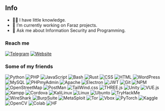 ## Info

- 🤏🏻 I have little knowledge.
- 🔭 I’m currently working on Faraz projects.
- 💬 Ask me about Information Security and Programming.

### Reach me
[![Telegram](https://img.shields.io/badge/Telegram-2CA5E0?style=for-the-badge&logo=telegram&logoColor=white)](https://t.me/kernelPanic_ir)
[![Website](https://img.shields.io/badge/website-000000?style=for-the-badge&logo=About.me&logoColor=white)](https://HosseiniMotlagh.ir) 

### Some of my friends
![Python](https://img.shields.io/badge/Python-FFD43B?style=for-the-badge&logo=python&logoColor=blue) ![PHP](https://img.shields.io/badge/PHP-777BB4?style=for-the-badge&logo=php&logoColor=white) ![JavaScript](https://img.shields.io/badge/JavaScript-323330?style=for-the-badge&logo=javascript&logoColor=F7DF1E) ![Bash](https://img.shields.io/badge/bash_script-%23121011.svg?style=for-the-badge&logo=gnu-bash&logoColor=white) ![Rust](https://img.shields.io/badge/rust-%23000000.svg?style=for-the-badge&logo=rust&logoColor=white)
![CSS](https://img.shields.io/badge/CSS3-1572B6?style=for-the-badge&logo=css3&logoColor=white) ![HTML](https://img.shields.io/badge/HTML5-E34F26?style=for-the-badge&logo=html5&logoColor=white) ![WordPress](https://img.shields.io/badge/Wordpress-21759B?style=for-the-badge&logo=wordpress&logoColor=white) ![MySQL](https://img.shields.io/badge/MySQL-005C84?style=for-the-badge&logo=mysql&logoColor=white) ![PHPmyAdmin](https://img.shields.io/badge/phpmyadmin-6C78AF?style=for-the-badge&logo=phpmyadmin&logoColor=white) ![Apache](https://img.shields.io/badge/Apache-D22128?style=for-the-badge&logo=Apache&logoColor=white) ![Electron](https://img.shields.io/badge/Electron-2B2E3A?style=for-the-badge&logo=electron&logoColor=9FEAF9) ![JWT](https://img.shields.io/badge/JWT-000000?style=for-the-badge&logo=JSON%20web%20tokens&logoColor=white) ![Git](https://img.shields.io/badge/GIT-E44C30?style=for-the-badge&logo=git&logoColor=white) ![NPM](https://img.shields.io/badge/npm-CB3837?style=for-the-badge&logo=npm&logoColor=white) ![OpenStreetMap](https://img.shields.io/badge/OpenStreetMap-7EBC6F?style=for-the-badge&logo=OpenStreetMap&logoColor=white) ![PostMan](https://img.shields.io/badge/Postman-FF6C37?style=for-the-badge&logo=Postman&logoColor=white) ![TailWind.css](https://img.shields.io/badge/Tailwind_CSS-38B2AC?style=for-the-badge&logo=tailwind-css&logoColor=white) ![THREE.js](https://img.shields.io/badge/ThreeJs-black?style=for-the-badge&logo=three.js&logoColor=white) ![Unity](https://img.shields.io/badge/Unity-100000?style=for-the-badge&logo=unity&logoColor=white) ![VUE.js](https://img.shields.io/badge/Vue%20js-35495E?style=for-the-badge&logo=vuedotjs&logoColor=4FC08D) ![Xampp](https://img.shields.io/badge/Xampp-F37623?style=for-the-badge&logo=xampp&logoColor=white) ![Cordova](https://img.shields.io/badge/Cordova-35434F?style=for-the-badge&logo=apache-cordova&logoColor=E8E8E8) ![KaliLinux](https://img.shields.io/badge/Kali_Linux-557C94?style=for-the-badge&logo=kali-linux&logoColor=white) ![Linux](https://img.shields.io/badge/Linux-FCC624?style=for-the-badge&logo=linux&logoColor=black) ![Ubunto](https://img.shields.io/badge/Ubuntu-E95420?style=for-the-badge&logo=ubuntu&logoColor=white) ![TryHackMe](https://img.shields.io/badge/TryHackMe-212C42?style=for-the-badge&logo=TryHackMe&logoColor=white) ![WireShark](https://img.shields.io/badge/Wireshark-1679A7?style=for-the-badge&logo=Wireshark&logoColor=white) ![BurpSuite](https://img.shields.io/badge/burpsuite-FF6633?style=for-the-badge&logo=burpsuite&logoColor=white) ![MetaSploit](https://img.shields.io/badge/metasploit-2596CD?style=for-the-badge&logo=metasploit&logoColor=white) ![Tor](https://img.shields.io/badge/Tor_Browser-7D4698?style=for-the-badge&logo=Tor-Browser&logoColor=white) ![Vbox](https://img.shields.io/badge/VirtualBox-21416b?style=for-the-badge&logo=VirtualBox&logoColor=white)
![PyTorch](https://img.shields.io/badge/PyTorch-EE4C2C?style=for-the-badge&logo=pytorch&logoColor=white) ![Kaggle](https://img.shields.io/badge/Kaggle-20BEFF?style=for-the-badge&logo=Kaggle&logoColor=white) ![OpenCV](https://img.shields.io/badge/OpenCV-27338e?style=for-the-badge&logo=OpenCV&logoColor=white) ![Colab](https://img.shields.io/badge/Colab-F9AB00?style=for-the-badge&logo=googlecolab&color=525252) ![HF](https://img.shields.io/badge/-HuggingFace-FDEE21?style=for-the-badge&logo=HuggingFace&logoColor=black) 
